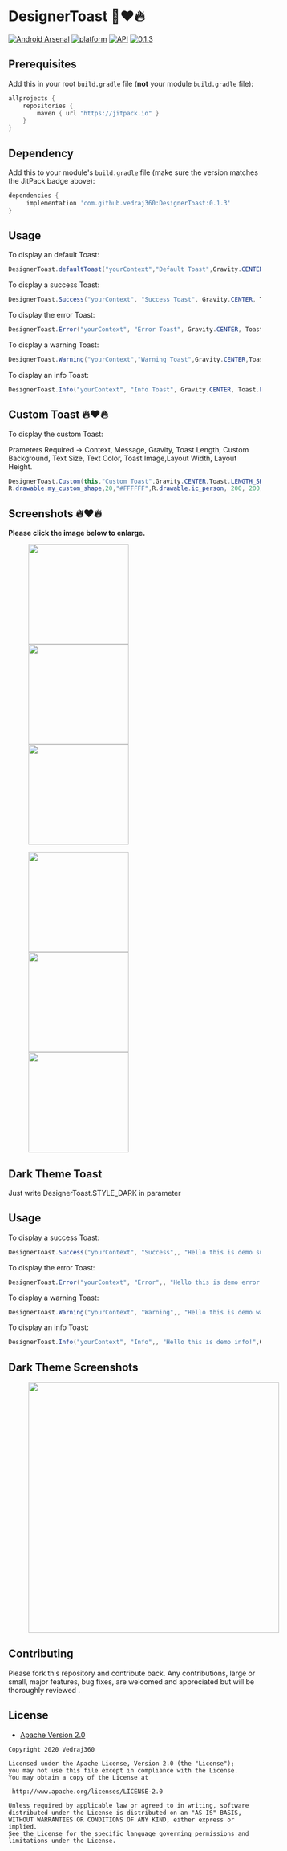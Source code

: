 # DesignerToast 🤩❤️🔥 
[![Android Arsenal](https://img.shields.io/badge/Android%20Arsenal-DesignerToast-green.svg?style=flat )](https://android-arsenal.com/details/1/8090)
[![platform](https://img.shields.io/badge/platform-Android-green.svg)](https://www.android.com)
[![API](https://img.shields.io/badge/API-17%2B-brightgreen.svg?style=plastic)](https://android-arsenal.com/api?level=17)
[![0.1.3](https://jitpack.io/v/vedraj360/DesignerToast.svg)](https://jitpack.io/#vedraj360/DesignerToast)

## Prerequisites

Add this in your root `build.gradle` file (**not** your module `build.gradle` file):

```gradle
allprojects {
	repositories {
		maven { url "https://jitpack.io" }
	}
}
```

## Dependency

Add this to your module's `build.gradle` file (make sure the version matches the JitPack badge above):

```gradle
dependencies {
	 implementation 'com.github.vedraj360:DesignerToast:0.1.3'
}
```

## Usage
To display an default Toast:

``` java
DesignerToast.defaultToast("yourContext","Default Toast",Gravity.CENTER,Toast.LENGTH_SHORT);

```
To display a success Toast:

``` java
DesignerToast.Success("yourContext", "Success Toast", Gravity.CENTER, Toast.LENGTH_SHORT);
```
To display the error Toast:

``` java
DesignerToast.Error("yourContext", "Error Toast", Gravity.CENTER, Toast.LENGTH_SHORT);

```

To display a warning Toast:

``` java
DesignerToast.Warning("yourContext","Warning Toast",Gravity.CENTER,Toast.LENGTH_SHORT);

```

To display an info Toast:

``` java
DesignerToast.Info("yourContext", "Info Toast", Gravity.CENTER, Toast.LENGTH_SHORT);
```

## Custom Toast 🔥❤️🔥 
To display the custom Toast:

Prameters Required -> Context, Message, Gravity, Toast Length, Custom Background, Text Size, Text Color,
Toast Image,Layout Width, Layout Height.

``` java
DesignerToast.Custom(this,"Custom Toast",Gravity.CENTER,Toast.LENGTH_SHORT,
R.drawable.my_custom_shape,20,"#FFFFFF",R.drawable.ic_person, 200, 200);

```


## Screenshots 🔥❤️🔥 

**Please click the image below to enlarge.**

<p float="left">
  <img src="https://github.com/vedraj360/DesignerToast/blob/master/Screenshots/default_toast.png" width="200" hspace="40"/>
  <img src="https://github.com/vedraj360/DesignerToast/blob/master/Screenshots/success.png" width="200" hspace="40"/> 
 <img src="https://github.com/vedraj360/DesignerToast/blob/master/Screenshots/error.png" width="200" hspace="40"/> 
</p>

<p float="left">
  <img src="https://github.com/vedraj360/DesignerToast/blob/master/Screenshots/info.png" width="200" hspace="40" />
  <img src="https://github.com/vedraj360/DesignerToast/blob/master/Screenshots/warning.png" width="200" hspace="40" />
 <img src="https://github.com/vedraj360/DesignerToast/blob/master/Screenshots/custom.png" width="200" hspace="40" />  
</p>


## Dark Theme Toast

Just write DesignerToast.STYLE_DARK in parameter


## Usage

To display a success Toast:

``` java
DesignerToast.Success("yourContext", "Success",, "Hello this is demo success!",Gravity.CENTER, Toast.LENGTH_SHORT,DesignerToast.STYLE_DARK);
```
To display the error Toast:

``` java
DesignerToast.Error("yourContext", "Error",, "Hello this is demo error!",Gravity.CENTER, Toast.LENGTH_SHORT,DesignerToast.STYLE_DARK);
```

To display a warning Toast:

``` java
DesignerToast.Warning("yourContext", "Warning",, "Hello this is demo warning!",Gravity.CENTER, Toast.LENGTH_SHORT,DesignerToast.STYLE_DARK);
```

To display an info Toast:

``` java
DesignerToast.Info("yourContext", "Info",, "Hello this is demo info!",Gravity.CENTER, Toast.LENGTH_SHORT,DesignerToast.STYLE_DARK);
```




## Dark Theme Screenshots

<p float="center"> <img src="https://github.com/vedraj360/DesignerToast/blob/master/Screenshots/sample_dark_toast.png" width="500" hspace="40"/>

## Contributing

Please fork this repository and contribute back.
Any contributions, large or small, major features, bug fixes, are welcomed and appreciated
but will be thoroughly reviewed .

## License

* [Apache Version 2.0](http://www.apache.org/licenses/LICENSE-2.0.html)

```
Copyright 2020 Vedraj360

Licensed under the Apache License, Version 2.0 (the "License");
you may not use this file except in compliance with the License.
You may obtain a copy of the License at

 http://www.apache.org/licenses/LICENSE-2.0

Unless required by applicable law or agreed to in writing, software
distributed under the License is distributed on an "AS IS" BASIS,
WITHOUT WARRANTIES OR CONDITIONS OF ANY KIND, either express or implied.
See the License for the specific language governing permissions and
limitations under the License.
